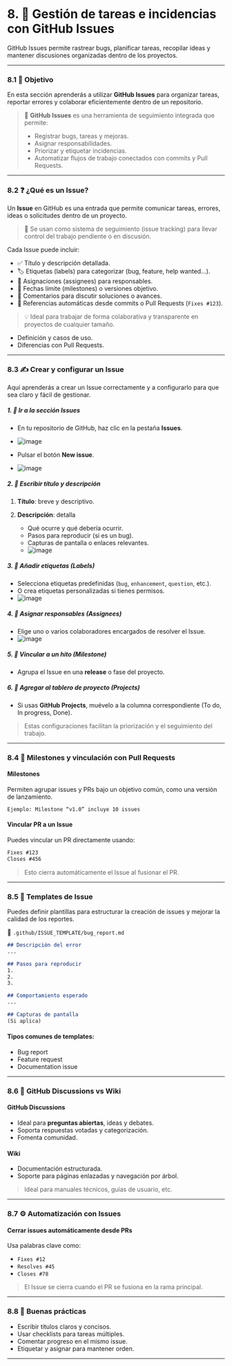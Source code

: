 # 8. 🐞 Gestión de tareas e incidencias con GitHub Issues

GitHub Issues permite rastrear bugs, planificar tareas, recopilar ideas y mantener discusiones organizadas dentro de los proyectos.

---
### 8.1 🎯 Objetivo

En esta sección aprenderás a utilizar **GitHub Issues** para organizar tareas, reportar errores y colaborar eficientemente dentro de un repositorio.

> 📌 **GitHub Issues** es una herramienta de seguimiento integrada que permite:
> - Registrar bugs, tareas y mejoras.
> - Asignar responsabilidades.
> - Priorizar y etiquetar incidencias.
> - Automatizar flujos de trabajo conectados con commits y Pull Requests.
---
### 8.2 ❓ ¿Qué es un Issue?

Un **Issue** en GitHub es una entrada que permite comunicar tareas, errores, ideas o solicitudes dentro de un proyecto.

> 📌 Se usan como sistema de seguimiento (issue tracking) para llevar control del trabajo pendiente o en discusión.

Cada Issue puede incluir:
- ✅ Título y descripción detallada.
- 🏷️ Etiquetas (labels) para categorizar (bug, feature, help wanted…).
- 👥 Asignaciones (assignees) para responsables.
- 📅 Fechas límite (milestones) o versiones objetivo.
- 💬 Comentarios para discutir soluciones o avances.
- 🔗 Referencias automáticas desde commits o Pull Requests (`Fixes #123`).

> 💡 Ideal para trabajar de forma colaborativa y transparente en proyectos de cualquier tamaño.

- Definición y casos de uso.
- Diferencias con Pull Requests.
---

### 8.3 ✍️ Crear y configurar un Issue

Aquí aprenderás a crear un Issue correctamente y a configurarlo para que sea claro y fácil de gestionar.

##### 1. 🔹 Ir a la sección Issues  
- En tu repositorio de GitHub, haz clic en la pestaña **Issues**.
- ![image](https://github.com/user-attachments/assets/295ac87c-f655-4b4e-a2b6-d477a7285963)

- Pulsar el botón **New issue**.
- ![image](https://github.com/user-attachments/assets/f066eb9b-76fd-4152-a293-f891328f8fd1)



##### 2. 🔹 Escribir título y descripción  
1. **Título**: breve y descriptivo.

2. **Descripción**: detalla  
   - Qué ocurre y qué debería ocurrir.  
   - Pasos para reproducir (si es un bug).  
   - Capturas de pantalla o enlaces relevantes.
   - ![image](https://github.com/user-attachments/assets/18ca05b0-6969-4799-8c48-7a32794f4ab9)



##### 3. 🔹 Añadir etiquetas (Labels)  
- Selecciona etiquetas predefinidas (`bug`, `enhancement`, `question`, etc.).  
- O crea etiquetas personalizadas si tienes permisos.
- ![image](https://github.com/user-attachments/assets/f9dc9f9b-f751-47ad-bcbb-4eaee902919e)


##### 4. 🔹 Asignar responsables (Assignees)  
- Elige uno o varios colaboradores encargados de resolver el Issue.
- ![image](https://github.com/user-attachments/assets/8349531f-c0fa-4f0e-a29b-4c36d05faa3e)

##### 5. 🔹 Vincular a un hito (Milestone)  
- Agrupa el Issue en una **release** o fase del proyecto.

##### 6. 🔹 Agregar al tablero de proyecto (Projects)  
- Si usas **GitHub Projects**, muévelo a la columna correspondiente (To do, In progress, Done).

> Estas configuraciones facilitan la priorización y el seguimiento del trabajo.
---
### 8.4 📆 Milestones y vinculación con Pull Requests

#### Milestones

Permiten agrupar issues y PRs bajo un objetivo común, como una versión de lanzamiento.

```text
Ejemplo: Milestone “v1.0” incluye 10 issues
```

#### Vincular PR a un Issue

Puedes vincular un PR directamente usando:

```markdown
Fixes #123
Closes #456
```

> Esto cierra automáticamente el Issue al fusionar el PR.

---

### 8.5 🧩 Templates de Issue

Puedes definir plantillas para estructurar la creación de issues y mejorar la calidad de los reportes.

📁 `.github/ISSUE_TEMPLATE/bug_report.md`

```markdown
## Descripción del error
...

## Pasos para reproducir
1.
2.
3.

## Comportamiento esperado
...

## Capturas de pantalla
(Si aplica)
```

#### Tipos comunes de templates:

* Bug report
* Feature request
* Documentation issue

---

### 8.6 💬 GitHub Discussions vs Wiki

#### GitHub Discussions

* Ideal para **preguntas abiertas**, ideas y debates.
* Soporta respuestas votadas y categorización.
* Fomenta comunidad.

#### Wiki

* Documentación estructurada.
* Soporte para páginas enlazadas y navegación por árbol.

> Ideal para manuales técnicos, guías de usuario, etc.

---

### 8.7 ⚙️ Automatización con Issues

#### Cerrar issues automáticamente desde PRs

Usa palabras clave como:

* `Fixes #12`
* `Resolves #45`
* `Closes #78`

> El Issue se cierra cuando el PR se fusiona en la rama principal.

---

### 8.8 🧠 Buenas prácticas

* Escribir títulos claros y concisos.
* Usar checklists para tareas múltiples.
* Comentar progreso en el mismo issue.
* Etiquetar y asignar para mantener orden.

---
